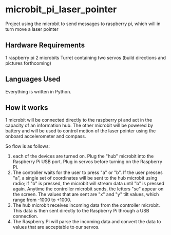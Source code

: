 # microbit_pi_laser_pointer
Project using the microbit to send messages to raspberry pi, which will in turn move a laser pointer

## Hardware Requirements

1 raspberry pi
2 microbits
Turret containing two servos (build directions and pictures forthcoming)

## Languages Used

Everything is written in Python.

## How it works
1 microbit will be connected directly to the raspberry pi and act in the capacity of an information hub.  The other microbit will be powered by battery and will be used to control motion of the laser pointer using the onboard accelerometer and compass.

So flow is as follows:
1. each of the devices are turned on. Plug the "hub" microbit into the Raspberry Pi USB port.  Plug in servos before turning on the Raspberry Pi.
2. The controller waits for the user to press "a" or "b".  If the user presses "a", a single set of coordinates will be sent to the hub microbit using radio; if "b" is pressed, the microbit will stream data until "b" is pressed again.  Anytime the controller microbit sends, the letters "se" appear on the screen.  The values that are sent are "x" and "y" tilt values, which range from -1000 to +1000.
3.  The hub microbit receives incoming data from the controller microbit.  This data is then sent directly to the Raspberry Pi through a USB connection.
4.  The Raspberry Pi will parse the incoming data and convert the data to values that are acceptable to our servos.
